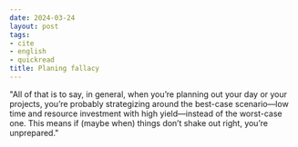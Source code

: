 ```yaml
---
date: 2024-03-24
layout: post
tags:
- cite
- english
- quickread
title: Planing fallacy
---
```


"All of that is to say, in general, when you’re planning out your day or your projects, you’re probably strategizing around the best-case scenario—low time and resource investment with high yield—instead of the worst-case one. This means if (maybe when) things don’t shake out right, you’re unprepared."
